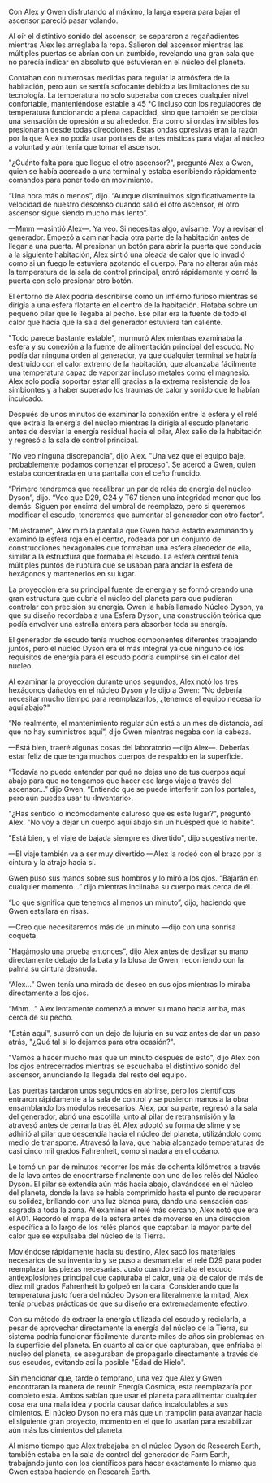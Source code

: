 
Con Alex y Gwen disfrutando al máximo, la larga espera para bajar el ascensor pareció pasar volando.

Al oír el distintivo sonido del ascensor, se separaron a regañadientes mientras Alex les arreglaba la ropa. Salieron del ascensor mientras las múltiples puertas se abrían con un zumbido, revelando una gran sala que no parecía indicar en absoluto que estuvieran en el núcleo del planeta.

Contaban con numerosas medidas para regular la atmósfera de la habitación, pero aún se sentía sofocante debido a las limitaciones de su tecnología. La temperatura no solo superaba con creces cualquier nivel confortable, manteniéndose estable a 45 °C incluso con los reguladores de temperatura funcionando a plena capacidad, sino que también se percibía una sensación de opresión a su alrededor. Era como si ondas invisibles los presionaran desde todas direcciones. Estas ondas opresivas eran la razón por la que Alex no podía usar portales de artes místicas para viajar al núcleo a voluntad y aún tenía que tomar el ascensor.

"¿Cuánto falta para que llegue el otro ascensor?", preguntó Alex a Gwen, quien se había acercado a una terminal y estaba escribiendo rápidamente comandos para poner todo en movimiento.

“Una hora más o menos”, dijo. “Aunque disminuimos significativamente la velocidad de nuestro descenso cuando salió el otro ascensor, el otro ascensor sigue siendo mucho más lento”.

—Mmm —asintió Alex—. Ya veo. Si necesitas algo, avísame. Voy a revisar el generador. Empezó a caminar hacia otra parte de la habitación antes de llegar a una puerta. Al presionar un botón para abrir la puerta que conducía a la siguiente habitación, Alex sintió una oleada de calor que lo invadió como si un fuego le estuviera azotando el cuerpo. Para no alterar aún más la temperatura de la sala de control principal, entró rápidamente y cerró la puerta con solo presionar otro botón.

El entorno de Alex podría describirse como un infierno furioso mientras se dirigía a una esfera flotante en el centro de la habitación. Flotaba sobre un pequeño pilar que le llegaba al pecho. Ese pilar era la fuente de todo el calor que hacía que la sala del generador estuviera tan caliente.

"Todo parece bastante estable", murmuró Alex mientras examinaba la esfera y su conexión a la fuente de alimentación principal del escudo. No podía dar ninguna orden al generador, ya que cualquier terminal se habría destruido con el calor extremo de la habitación, que alcanzaba fácilmente una temperatura capaz de vaporizar incluso metales como el magnesio. Alex solo podía soportar estar allí gracias a la extrema resistencia de los simbiontes y a haber superado los traumas de calor y sonido que le habían inculcado.

Después de unos minutos de examinar la conexión entre la esfera y el relé que extraía la energía del núcleo mientras la dirigía al escudo planetario antes de desviar la energía residual hacia el pilar, Alex salió de la habitación y regresó a la sala de control principal.

"No veo ninguna discrepancia", dijo Alex. "Una vez que el equipo baje, probablemente podamos comenzar el proceso". Se acercó a Gwen, quien estaba concentrada en una pantalla con el ceño fruncido.

“Primero tendremos que recalibrar un par de relés de energía del núcleo Dyson”, dijo. “Veo que D29, G24 y T67 tienen una integridad menor que los demás. Siguen por encima del umbral de reemplazo, pero si queremos modificar el escudo, tendremos que aumentar el generador con otro factor”.

"Muéstrame", Alex miró la pantalla que Gwen había estado examinando y examinó la esfera roja en el centro, rodeada por un conjunto de construcciones hexagonales que formaban una esfera alrededor de ella, similar a la estructura que formaba el escudo. La esfera central tenía múltiples puntos de ruptura que se usaban para anclar la esfera de hexágonos y mantenerlos en su lugar.

La proyección era su principal fuente de energía y se formó creando una gran estructura que cubría el núcleo del planeta para que pudieran controlar con precisión su energía. Gwen la había llamado Núcleo Dyson, ya que su diseño recordaba a una Esfera Dyson, una construcción teórica que podía envolver una estrella entera para absorber toda su energía.

El generador de escudo tenía muchos componentes diferentes trabajando juntos, pero el núcleo Dyson era el más integral ya que ninguno de los requisitos de energía para el escudo podría cumplirse sin el calor del núcleo.

Al examinar la proyección durante unos segundos, Alex notó los tres hexágonos dañados en el núcleo Dyson y le dijo a Gwen: "No debería necesitar mucho tiempo para reemplazarlos, ¿tenemos el equipo necesario aquí abajo?"

“No realmente, el mantenimiento regular aún está a un mes de distancia, así que no hay suministros aquí”, dijo Gwen mientras negaba con la cabeza.

—Está bien, traeré algunas cosas del laboratorio —dijo Alex—. Deberías estar feliz de que tenga muchos cuerpos de respaldo en la superficie.

“Todavía no puedo entender por qué no dejas uno de tus cuerpos aquí abajo para que no tengamos que hacer ese largo viaje a través del ascensor…” dijo Gwen, “Entiendo que se puede interferir con los portales, pero aún puedes usar tu ‹Inventario›.

"¿Has sentido lo incómodamente caluroso que es este lugar?", preguntó Alex. "No voy a dejar un cuerpo aquí abajo sin un huésped que lo habite".

"Está bien, y el viaje de bajada siempre es divertido", dijo sugestivamente.

—El viaje también va a ser muy divertido —Alex la rodeó con el brazo por la cintura y la atrajo hacia sí.

Gwen puso sus manos sobre sus hombros y lo miró a los ojos. “Bajarán en cualquier momento…” dijo mientras inclinaba su cuerpo más cerca de él.

“Lo que significa que tenemos al menos un minuto”, dijo, haciendo que Gwen estallara en risas.

—Creo que necesitaremos más de un minuto —dijo con una sonrisa coqueta.

"Hagámoslo una prueba entonces", dijo Alex antes de deslizar su mano directamente debajo de la bata y la blusa de Gwen, recorriendo con la palma su cintura desnuda.

“Alex…” Gwen tenía una mirada de deseo en sus ojos mientras lo miraba directamente a los ojos.

“Mhm…” Alex lentamente comenzó a mover su mano hacia arriba, más cerca de su pecho.

"Están aquí", susurró con un dejo de lujuria en su voz antes de dar un paso atrás, "¿Qué tal si lo dejamos para otra ocasión?".

"Vamos a hacer mucho más que un minuto después de esto", dijo Alex con los ojos entrecerrados mientras se escuchaba el distintivo sonido del ascensor, anunciando la llegada del resto del equipo.

Las puertas tardaron unos segundos en abrirse, pero los científicos entraron rápidamente a la sala de control y se pusieron manos a la obra ensamblando los módulos necesarios. Alex, por su parte, regresó a la sala del generador, abrió una escotilla junto al pilar de retransmisión y la atravesó antes de cerrarla tras él. Alex adoptó su forma de slime y se adhirió al pilar que descendía hacia el núcleo del planeta, utilizándolo como medio de transporte. Atravesó la lava, que había alcanzado temperaturas de casi cinco mil grados Fahrenheit, como si nadara en el océano.

Le tomó un par de minutos recorrer los más de ochenta kilómetros a través de la lava antes de encontrarse finalmente con uno de los relés del Núcleo Dyson. El pilar se extendía aún más hacia abajo, clavándose en el núcleo del planeta, donde la lava se había comprimido hasta el punto de recuperar su solidez, brillando con una luz blanca pura, dando una sensación casi sagrada a toda la zona. Al examinar el relé más cercano, Alex notó que era el A01. Recordó el mapa de la esfera antes de moverse en una dirección específica a lo largo de los relés planos que captaban la mayor parte del calor que se expulsaba del núcleo de la Tierra.

Moviéndose rápidamente hacia su destino, Alex sacó los materiales necesarios de su inventario y se puso a desmantelar el relé D29 para poder reemplazar las piezas necesarias. Justo cuando retiraba el escudo antiexplosiones principal que capturaba el calor, una ola de calor de más de diez mil grados Fahrenheit lo golpeó en la cara. Considerando que la temperatura justo fuera del núcleo Dyson era literalmente la mitad, Alex tenía pruebas prácticas de que su diseño era extremadamente efectivo.

Con su método de extraer la energía utilizada del escudo y reciclarla, a pesar de aprovechar directamente la energía del núcleo de la Tierra, su sistema podría funcionar fácilmente durante miles de años sin problemas en la superficie del planeta. En cuanto al calor que capturaban, que enfriaba el núcleo del planeta, se aseguraban de propagarlo directamente a través de sus escudos, evitando así la posible "Edad de Hielo".

Sin mencionar que, tarde o temprano, una vez que Alex y Gwen encontraran la manera de reunir Energía Cósmica, esta reemplazaría por completo esta. Ambos sabían que usar el planeta para alimentar cualquier cosa era una mala idea y podría causar daños incalculables a sus cimientos. El núcleo Dyson no era más que un trampolín para avanzar hacia el siguiente gran proyecto, momento en el que lo usarían para estabilizar aún más los cimientos del planeta.

Al mismo tiempo que Alex trabajaba en el núcleo Dyson de Research Earth, también estaba en la sala de control del generador de Farm Earth, trabajando junto con los científicos para hacer exactamente lo mismo que Gwen estaba haciendo en Research Earth.